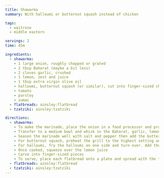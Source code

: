 ```yaml
---
title: Shawarma
summary: With halloumi or butternut squash instead of chicken

tags:
  - waitrose
  - middle eastern

servings: 2
time: 45m

ingredients:
  - shawarma:
    - 1 large onion, roughly chopped or grated
    - 2 tbsp Baharat (maybe a bit less)
    - 2 cloves garlic, crushed
    - 1 lemon, zest and juice
    - 1 tbsp extra virgin olive oil
    - halloumi, butternut squash (or similar), cut into finger-sized chunks
    - tomato
    - parsley
    - sumac
  - flatbreads: ainsley:flatbread
  - tzatziki: ainsley:tzatziki

directions:
  - shawarma:
    - To make the marinade, place the onion in a food processor and process in bursts until very finely chopped. Alternatively, grate the onion on the coarse side of a box grater.
    - Transfer to a medium bowl and whisk in the Baharat, garlic, lemon zest and olive oil
    - Season the marinade well with salt and pepper then add the butternut squash, tossing to coat. Cover and place in the fridge to marinate for 15-20 minutes. Set aside if using halloumi.
    - For butternut squash, preheat the grill to the highest setting and line a rimmed baking tray with aluminium foil. Transfer the mix, as well as all the marinade to the lined baking tray, spreading out in an even layer. Place the tray under the grill and cook for 10 minutes, or until cooked
    - For halloumi, fry the halloumi on one side and turn over. Add the marinate to the pan and cook for 10-15 minutes.
    - Once cooked, squeeze over the lemon juice
    - Carve into finger-sized pieces
    - To serve, place each flatbread onto a plate and spread with the tzatziki. Top with the cooked mix, tomatoes, parsley and sumac, then roll up into a wrap.
  - flatbreads: ainsley:flatbread
  - tzatziki: ainsley:tzatziki
---
```

